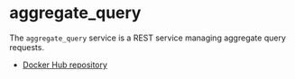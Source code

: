 # aggregate_query
The `aggregate_query` service is a REST service managing aggregate query requests.

- [Docker Hub repository](https://hub.docker.com/r/pcraster/aggregate_query/)
